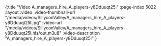 {:title "Video A_managers_hire_A_players-y8Dduuqt25I" :page-index 5022 :layout :video :video-thumbnail-url "/media/videos/SillyconValley/A_managers_hire_A_players-y8Dduuqt25I.jpg" :video-url "/media/videos/SillyconValley/A_managers_hire_A_players-y8Dduuqt25I.hls/out.m3u8" :video-description "A_managers_hire_A_players-y8Dduuqt25I" }
